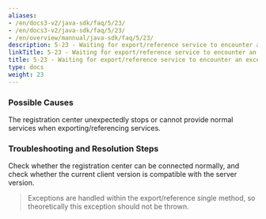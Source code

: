```yaml
---
aliases:
- /en/docs3-v2/java-sdk/faq/5/23/
- /en/docs3-v2/java-sdk/faq/5/23/
- /en/overview/mannual/java-sdk/faq/5/23/
description: 5-23 - Waiting for export/reference service to encounter an exception
linkTitle: 5-23 - Waiting for export/reference service to encounter an exception
title: 5-23 - Waiting for export/reference service to encounter an exception
type: docs
weight: 23
---
```








### Possible Causes

The registration center unexpectedly stops or cannot provide normal services when exporting/referencing services.

### Troubleshooting and Resolution Steps

Check whether the registration center can be connected normally, and check whether the current client version is compatible with the server version.

> Exceptions are handled within the export/reference single method, so theoretically this exception should not be thrown.

